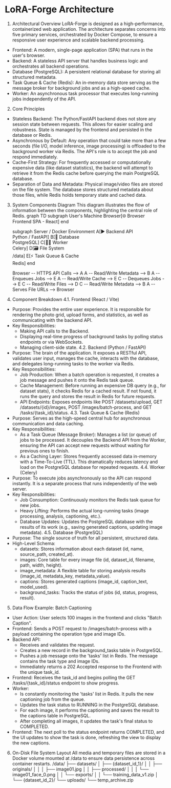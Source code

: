 # LoRA-Forge Architecture
1. Architectural Overview
LoRA-Forge is designed as a high-performance, containerized web application. The architecture separates concerns into five primary services, orchestrated by Docker Compose, to ensure a responsive user experience and scalable backend processing.
 * Frontend: A modern, single-page application (SPA) that runs in the user's browser.
 * Backend: A stateless API server that handles business logic and orchestrates all backend operations.
 * Database (PostgreSQL): A persistent relational database for storing all structured metadata.
 * Task Queue & Cache (Redis): An in-memory data store serving as the message broker for background jobs and as a high-speed cache.
 * Worker: An asynchronous task processor that executes long-running jobs independently of the API.
2. Core Principles
 * Stateless Backend: The Python/FastAPI backend does not store any session state between requests. This allows for easier scaling and robustness. State is managed by the frontend and persisted in the database or Redis.
 * Asynchronous by Default: Any operation that could take more than a few seconds (file I/O, model inference, image processing) is offloaded to the background worker via Redis. The API's role is to accept the job and respond immediately.
 * Cache-First Strategy: For frequently accessed or computationally expensive data (like dataset statistics), the backend will attempt to retrieve it from the Redis cache before querying the main PostgreSQL database.
 * Separation of Data and Metadata: Physical image/video files are stored on the file system. The database stores structured metadata about those files, while Redis holds temporary state and cached data.
3. System Components Diagram
This diagram illustrates the flow of information between the components, highlighting the central role of Redis.
graph TD
    subgraph User's Machine
        Browser[🌐 Browser <br> Frontend SPA - React]
    end

    subgraph Server / Docker Environment
        A[▶️ Backend API <br> Python / FastAPI]
        B[🐘 Database <br> PostgreSQL]
        C[👷‍♂️ Worker <br> Celery]
        D[🗃️ File System <br> /data]
        E[⚡ Task Queue & Cache <br> Redis]
    end

    Browser -- HTTPS API Calls --> A
    A -- Read/Write Metadata --> B
    A -- Enqueues Jobs --> E
    A -- Read/Write Cache --> E
    C -- Dequeues Jobs --> E
    C -- Read/Write Files --> D
    C -- Read/Write Metadata --> B
    A -- Serves File URLs --> Browser

4. Component Breakdown
4.1. Frontend (React / Vite)
 * Purpose: Provides the entire user experience. It is responsible for rendering the photo grid, upload forms, and statistics, as well as communicating with the backend API.
 * Key Responsibilities:
   * Making API calls to the Backend.
   * Displaying real-time progress of background tasks by polling status endpoints or via WebSockets.
   * Managing client-side state.
4.2. Backend (Python / FastAPI)
 * Purpose: The brain of the application. It exposes a RESTful API, validates user input, manages the cache, interacts with the database, and delegates long-running tasks to the worker via Redis.
 * Key Responsibilities:
   * Job Production: When a batch operation is requested, it creates a job message and pushes it onto the Redis task queue.
   * Cache Management: Before running an expensive DB query (e.g., for dataset stats), it checks Redis for a cached result. If not found, it runs the query and stores the result in Redis for future requests.
   * API Endpoints: Exposes endpoints like POST /datasets/upload, GET /datasets/{id}/images, POST /images/batch-process, and GET /tasks/{task_id}/status.
4.3. Task Queue & Cache (Redis)
 * Purpose: Serves as the high-speed central hub for asynchronous communication and data caching.
 * Key Responsibilities:
   * As a Task Queue (Message Broker): Manages a list (or queue) of jobs to be processed. It decouples the Backend API from the Worker, ensuring the API can accept new requests without waiting for previous ones to finish.
   * As a Caching Layer: Stores frequently accessed data in-memory with a Time-To-Live (TTL). This dramatically reduces latency and load on the PostgreSQL database for repeated requests.
4.4. Worker (Celery)
 * Purpose: To execute jobs asynchronously so the API can respond instantly. It is a separate process that runs independently of the web server.
 * Key Responsibilities:
   * Job Consumption: Continuously monitors the Redis task queue for new jobs.
   * Heavy Lifting: Performs the actual long-running tasks (image processing, analysis, captioning, etc.).
   * Database Updates: Updates the PostgreSQL database with the results of its work (e.g., saving generated captions, updating image metadata).
4.5. Database (PostgreSQL)
 * Purpose: The single source of truth for all persistent, structured data.
 * High-Level Schema:
   * datasets: Stores information about each dataset (id, name, source_path, created_at).
   * images: Core table for every image file (id, dataset_id, filename, path, width, height).
   * image_metadata: A flexible table for storing analysis results (image_id, metadata_key, metadata_value).
   * captions: Stores generated captions (image_id, caption_text, model_used).
   * background_tasks: Tracks the status of jobs (id, status, progress, result).
5. Data Flow Example: Batch Captioning
 * User Action: User selects 100 images in the frontend and clicks "Batch Caption".
 * Frontend: Sends a POST request to /images/batch-process with a payload containing the operation type and image IDs.
 * Backend API:
   * Receives and validates the request.
   * Creates a new record in the background_tasks table in PostgreSQL.
   * Pushes a job message onto the 'tasks' list in Redis. The message contains the task type and image IDs.
   * Immediately returns a 202 Accepted response to the Frontend with the unique task_id.
 * Frontend: Receives the task_id and begins polling the GET /tasks/{task_id}/status endpoint to show progress.
 * Worker:
   * Is constantly monitoring the 'tasks' list in Redis. It pulls the new captioning job from the queue.
   * Updates the task status to RUNNING in the PostgreSQL database.
   * For each image, it performs the captioning and saves the result to the captions table in PostgreSQL.
   * After completing all images, it updates the task's final status to COMPLETED.
 * Frontend: The next poll to the status endpoint returns COMPLETED, and the UI updates to show the task is done, refreshing the view to display the new captions.
6. On-Disk File System Layout
All media and temporary files are stored in a Docker volume mounted at /data to ensure data persistence across container restarts.
/data/
├── datasets/
│   ├── {dataset_id_1}/
│   │   ├── originals/
│   │   │   ├── image01.jpg
│   │   ├── processed/
│   │   │   └── image01_face_0.png
│   │   └── exports/
│   │       └── training_data_v1.zip
│   └── {dataset_id_2}/
└── uploads/
    └── temp_archive.zip
